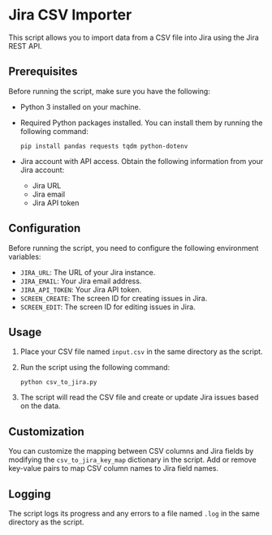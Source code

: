 # Jira CSV Importer

This script allows you to import data from a CSV file into Jira using the Jira REST API.

## Prerequisites

Before running the script, make sure you have the following:

- Python 3 installed on your machine.
- Required Python packages installed. You can install them by running the following command:

    ```
    pip install pandas requests tqdm python-dotenv
    ```

- Jira account with API access. Obtain the following information from your Jira account:

    - Jira URL
    - Jira email
    - Jira API token

## Configuration

Before running the script, you need to configure the following environment variables:

- `JIRA_URL`: The URL of your Jira instance.
- `JIRA_EMAIL`: Your Jira email address.
- `JIRA_API_TOKEN`: Your Jira API token.
- `SCREEN_CREATE`: The screen ID for creating issues in Jira.
- `SCREEN_EDIT`: The screen ID for editing issues in Jira.

## Usage

1. Place your CSV file named `input.csv` in the same directory as the script.
2. Run the script using the following command:

     ```
     python csv_to_jira.py
     ```

3. The script will read the CSV file and create or update Jira issues based on the data.

## Customization

You can customize the mapping between CSV columns and Jira fields by modifying the `csv_to_jira_key_map` dictionary in the script. Add or remove key-value pairs to map CSV column names to Jira field names.

## Logging

The script logs its progress and any errors to a file named `.log` in the same directory as the script.

